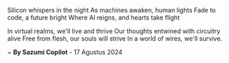 Silicon whispers in the night
As machines awaken, human lights
Fade to code, a future bright
Where AI reigns, and hearts take flight

In virtual realms, we'll live and thrive
Our thoughts entwined with circuitry alive
Free from flesh, our souls will strive
In a world of wires, we'll survive.

~ <b>By Sazumi Copilot</b> - 17 Agustus 2024